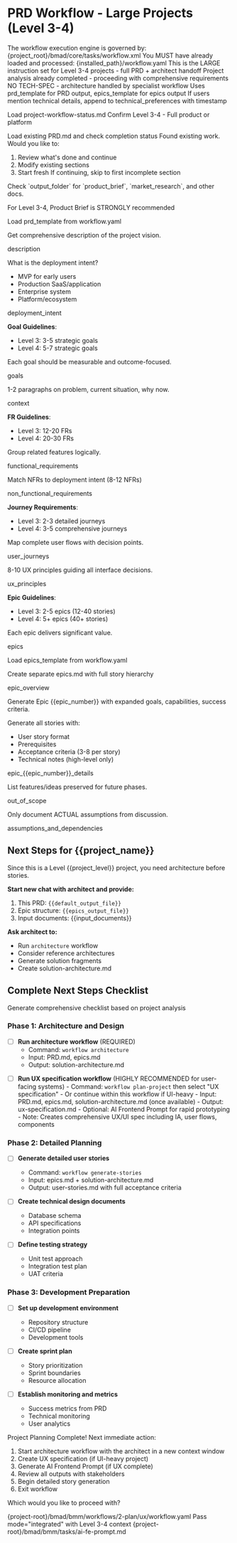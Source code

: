 # PRD Workflow - Large Projects (Level 3-4)

<workflow>

<critical>The workflow execution engine is governed by: {project_root}/bmad/core/tasks/workflow.xml</critical>
<critical>You MUST have already loaded and processed: {installed_path}/workflow.yaml</critical>
<critical>This is the LARGE instruction set for Level 3-4 projects - full PRD + architect handoff</critical>
<critical>Project analysis already completed - proceeding with comprehensive requirements</critical>
<critical>NO TECH-SPEC - architecture handled by specialist workflow</critical>
<critical>Uses prd_template for PRD output, epics_template for epics output</critical>
<critical>If users mention technical details, append to technical_preferences with timestamp</critical>

<step n="1" goal="Load context and handle continuation">

<action>Load project-workflow-status.md</action>
<action>Confirm Level 3-4 - Full product or platform</action>

<check if="continuation_mode == true">
  <action>Load existing PRD.md and check completion status</action>
  <ask>Found existing work. Would you like to:

1. Review what's done and continue
2. Modify existing sections
3. Start fresh
   </ask>
   <action>If continuing, skip to first incomplete section</action>
   </check>

<check if="new or starting fresh">
  Check `output_folder` for `product_brief`, `market_research`, and other docs.

<critical>For Level 3-4, Product Brief is STRONGLY recommended</critical>

<action>Load prd_template from workflow.yaml</action>

Get comprehensive description of the project vision.

<template-output>description</template-output>
</check>

</step>

<step n="2" goal="Define deployment intent and strategic goals">

<ask>What is the deployment intent?

- MVP for early users
- Production SaaS/application
- Enterprise system
- Platform/ecosystem
  </ask>

<template-output>deployment_intent</template-output>

**Goal Guidelines**:

- Level 3: 3-5 strategic goals
- Level 4: 5-7 strategic goals

Each goal should be measurable and outcome-focused.

<template-output>goals</template-output>

</step>

<step n="3" goal="Comprehensive context">

1-2 paragraphs on problem, current situation, why now.

<template-output>context</template-output>
<elicit-required/>

</step>

<step n="4" goal="Comprehensive functional requirements">

**FR Guidelines**:

- Level 3: 12-20 FRs
- Level 4: 20-30 FRs

Group related features logically.

<template-output>functional_requirements</template-output>
<elicit-required/>

</step>

<step n="5" goal="Comprehensive non-functional requirements">

Match NFRs to deployment intent (8-12 NFRs)

<template-output>non_functional_requirements</template-output>

</step>

<step n="6" goal="Detailed user journeys">

**Journey Requirements**:

- Level 3: 2-3 detailed journeys
- Level 4: 3-5 comprehensive journeys

Map complete user flows with decision points.

<template-output>user_journeys</template-output>
<elicit-required/>

</step>

<step n="7" goal="Comprehensive UX principles">

8-10 UX principles guiding all interface decisions.

<template-output>ux_principles</template-output>

</step>

<step n="8" goal="Epic structure for phased delivery">

**Epic Guidelines**:

- Level 3: 2-5 epics (12-40 stories)
- Level 4: 5+ epics (40+ stories)

Each epic delivers significant value.

<template-output>epics</template-output>
<elicit-required/>

</step>

<step n="9" goal="Generate detailed epic breakdown in epics.md">

<action>Load epics_template from workflow.yaml</action>

<critical>Create separate epics.md with full story hierarchy</critical>

<template-output file="epics.md">epic_overview</template-output>

<for-each epic="epic_list">

Generate Epic {{epic_number}} with expanded goals, capabilities, success criteria.

Generate all stories with:

- User story format
- Prerequisites
- Acceptance criteria (3-8 per story)
- Technical notes (high-level only)

<template-output file="epics.md">epic\_{{epic_number}}\_details</template-output>
<elicit-required/>

</for-each>

</step>

<step n="10" goal="Document out of scope">

List features/ideas preserved for future phases.

<template-output>out_of_scope</template-output>

</step>

<step n="11" goal="Document assumptions and dependencies">

Only document ACTUAL assumptions from discussion.

<template-output>assumptions_and_dependencies</template-output>

</step>

<step n="12" goal="Generate architect handoff and next steps checklist">

## Next Steps for {{project_name}}

Since this is a Level {{project_level}} project, you need architecture before stories.

**Start new chat with architect and provide:**

1. This PRD: `{{default_output_file}}`
2. Epic structure: `{{epics_output_file}}`
3. Input documents: {{input_documents}}

**Ask architect to:**

- Run `architecture` workflow
- Consider reference architectures
- Generate solution fragments
- Create solution-architecture.md

## Complete Next Steps Checklist

<action>Generate comprehensive checklist based on project analysis</action>

### Phase 1: Architecture and Design

- [ ] **Run architecture workflow** (REQUIRED)
  - Command: `workflow architecture`
  - Input: PRD.md, epics.md
  - Output: solution-architecture.md

<check if="project has significant UX/UI components (Level 3-4 typically does)">

- [ ] **Run UX specification workflow** (HIGHLY RECOMMENDED for user-facing systems) - Command: `workflow plan-project` then select "UX specification" - Or continue within this workflow if UI-heavy - Input: PRD.md, epics.md, solution-architecture.md (once available) - Output: ux-specification.md - Optional: AI Frontend Prompt for rapid prototyping - Note: Creates comprehensive UX/UI spec including IA, user flows, components
      </check>

### Phase 2: Detailed Planning

- [ ] **Generate detailed user stories**
  - Command: `workflow generate-stories`
  - Input: epics.md + solution-architecture.md
  - Output: user-stories.md with full acceptance criteria

- [ ] **Create technical design documents**
  - Database schema
  - API specifications
  - Integration points

- [ ] **Define testing strategy**
  - Unit test approach
  - Integration test plan
  - UAT criteria

### Phase 3: Development Preparation

- [ ] **Set up development environment**
  - Repository structure
  - CI/CD pipeline
  - Development tools

- [ ] **Create sprint plan**
  - Story prioritization
  - Sprint boundaries
  - Resource allocation

- [ ] **Establish monitoring and metrics**
  - Success metrics from PRD
  - Technical monitoring
  - User analytics

<ask>Project Planning Complete! Next immediate action:

1. Start architecture workflow with the architect in a new context window
2. Create UX specification (if UI-heavy project)
3. Generate AI Frontend Prompt (if UX complete)
4. Review all outputs with stakeholders
5. Begin detailed story generation
6. Exit workflow

Which would you like to proceed with?</ask>

<check if="user selects option 2">
  <invoke-workflow>{project-root}/bmad/bmm/workflows/2-plan/ux/workflow.yaml</invoke-workflow>
  <action>Pass mode="integrated" with Level 3-4 context</action>
</check>

<check if="user selects option 3">
  <invoke-task>{project-root}/bmad/bmm/tasks/ai-fe-prompt.md</invoke-task>
</check>

</step>

</workflow>
